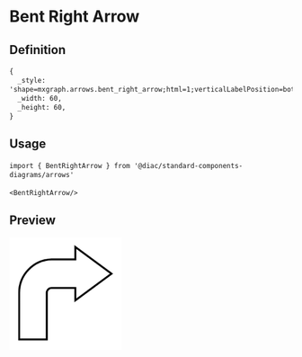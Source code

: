 # Bent Right Arrow

## Definition

```
{
  _style: 'shape=mxgraph.arrows.bent_right_arrow;html=1;verticalLabelPosition=bottom;verticalAlign=top;strokeWidth=2;strokeColor=#000000;',
  _width: 60,
  _height: 60,
}
```

## Usage

```
import { BentRightArrow } from '@diac/standard-components-diagrams/arrows'

<BentRightArrow/>
```

## Preview

<img src="./bent-right-arrow.png" width="200"/>
